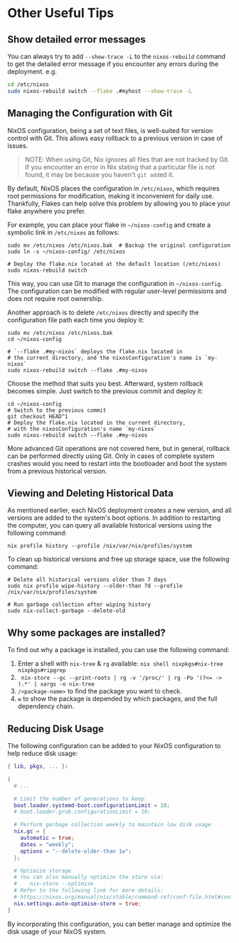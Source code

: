 # Other Useful Tips

## Show detailed error messages

You can always try to add `--show-trace -L` to the `nixos-rebuild` command to get the detailed error message if you encounter any errors during the deployment. e.g.

```bash
cd /etc/nixos
sudo nixos-rebuild switch --flake .#myhost --show-trace -L
```

## Managing the Configuration with Git

NixOS configuration, being a set of text files, is well-suited for version control with Git. This allows easy rollback to a previous version in case of issues.

> NOTE: When using Git, Nix ignores all files that are not tracked by Git. If you encounter an error in Nix stating that a particular file is not found, it may be because you haven't `git add`ed it.

By default, NixOS places the configuration in `/etc/nixos`, which requires root permissions for modification, making it inconvenient for daily use. Thankfully, Flakes can help solve this problem by allowing you to place your flake anywhere you prefer.

For example, you can place your flake in `~/nixos-config` and create a symbolic link in `/etc/nixos` as follows:

```shell
sudo mv /etc/nixos /etc/nixos.bak  # Backup the original configuration
sudo ln -s ~/nixos-config/ /etc/nixos

# Deploy the flake.nix located at the default location (/etc/nixos)
sudo nixos-rebuild switch
```

This way, you can use Git to manage the configuration in `~/nixos-config`. The configuration can be modified with regular user-level permissions and does not require root ownership.

Another approach is to delete `/etc/nixos` directly and specify the configuration file path each time you deploy it:

```shell
sudo mv /etc/nixos /etc/nixos.bak
cd ~/nixos-config

# `--flake .#my-nixos` deploys the flake.nix located in
# the current directory, and the nixosConfiguration's name is `my-nixos`
sudo nixos-rebuild switch --flake .#my-nixos
```

Choose the method that suits you best. Afterward, system rollback becomes simple. Just switch to the previous commit and deploy it:

```shell
cd ~/nixos-config
# Switch to the previous commit
git checkout HEAD^1
# Deploy the flake.nix located in the current directory,
# with the nixosConfiguration's name `my-nixos`
sudo nixos-rebuild switch --flake .#my-nixos
```

More advanced Git operations are not covered here, but in general, rollback can be performed directly using Git. Only in cases of complete system crashes would you need to restart into the bootloader and boot the system from a previous historical version.

## Viewing and Deleting Historical Data

As mentioned earlier, each NixOS deployment creates a new version, and all versions are added to the system's boot options. In addition to restarting the computer, you can query all available historical versions using the following command:

```shell
nix profile history --profile /nix/var/nix/profiles/system
```

To clean up historical versions and free up storage space, use the following command:

```shell
# Delete all historical versions older than 7 days
sudo nix profile wipe-history --older-than 7d --profile /nix/var/nix/profiles/system

# Run garbage collection after wiping history
sudo nix-collect-garbage --delete-old
```


## Why some packages are installed?

To find out why a package is installed, you can use the following command:

1. Enter a shell with `nix-tree` & `rg` available: `nix shell nixpkgs#nix-tree nixpkgs#ripgrep`
1. ` nix-store --gc --print-roots | rg -v '/proc/' | rg -Po '(?<= -> ).*' | xargs -o nix-tree`
1. `/<package-name>` to find the package you want to check.
1. `w` to show the package is depended by which packages, and the full dependency chain.


## Reducing Disk Usage

The following configuration can be added to your NixOS configuration to help reduce disk usage:

```nix
{ lib, pkgs, ... }:

{
  # ...

  # Limit the number of generations to keep
  boot.loader.systemd-boot.configurationLimit = 10;
  # boot.loader.grub.configurationLimit = 10;

  # Perform garbage collection weekly to maintain low disk usage
  nix.gc = {
    automatic = true;
    dates = "weekly";
    options = "--delete-older-than 1w";
  };

  # Optimize storage
  # You can also manually optimize the store via:
  #    nix-store --optimise
  # Refer to the following link for more details:
  # https://nixos.org/manual/nix/stable/command-ref/conf-file.html#conf-auto-optimise-store
  nix.settings.auto-optimise-store = true;
}
```

By incorporating this configuration, you can better manage and optimize the disk usage of your NixOS system.
